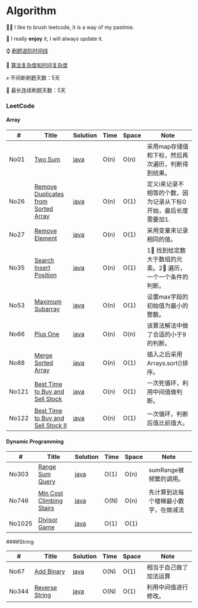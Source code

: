 # Algorithm

🚴‍♀️ I like to brush leetcode, it is a way of my pastime.

🚴‍ I really **enjoy** it, I will always update it.

⌚️ [刷题进阶时间线](https://gist.github.com/tujietg/60f72073a1c7945350abb8b09e2d6455)

📖 [算法复杂度和时间复杂度](https://zhuanlan.zhihu.com/p/50479555)

✊ 不间断刷题天数：5天

🐘 最长连续刷题天数：5天

### LeetCode

#### Array

| #     | Title                                                        | Solution                                                     | Time | Space | Note                                                         |
| ----- | ------------------------------------------------------------ | ------------------------------------------------------------ | ---- | ----- | ------------------------------------------------------------ |
| No01  | [Two Sum](https://leetcode.com/problems/two-sum/)            | [java](https://github.com/tujietg/Algorithm/blob/master/leetcode/Array/No01.java) | O(n) | O(n)  | 采用map存储值和下标，然后再次遍历，判断得到结果。            |
| No26  | [Remove Duplicates from Sorted Array](<https://leetcode.com/problems/remove-duplicates-from-sorted-array/>) | [java](<https://github.com/tujietg/Algorithm/blob/master/leetcode/Array/No26.java>) | O(n) | O(1)  | 定义i来记录不相等的个数，因为记录从下标0开始，最后长度需要加1. |
| No27  | [Remove Element](<https://leetcode.com/problems/remove-element/>) | [java](<https://github.com/tujietg/Algorithm/blob/master/leetcode/Array/No27.java>) | O(n) | O(1)  | 采用变量来记录相同的值。                                     |
| No35  | [Search Insert Position](<https://leetcode.com/problems/search-insert-position/>) | [java](<https://github.com/tujietg/Algorithm/blob/master/leetcode/Array/No35.java>) | O(n) | O(1)  | 1⃣ 找到给定数大于数组的元素。2⃣ 遍历，一个一个条件的判断。     |
| No53  | [Maximum Subarray](<https://leetcode.com/problems/maximum-subarray/>) | [java](<https://github.com/tujietg/Algorithm/blob/master/leetcode/Array/No53.java>) | O(n) | O(1)  | 设置max字段的初始值为最小的整数。                            |
| No66  | [Plus One](<https://leetcode.com/problems/plus-one/>)        | [java](<https://github.com/tujietg/Algorithm/blob/master/leetcode/Array/No66.java>) | O(n) | O(n)  | 该算法解法中做了合适的小于9的判断。                          |
| No88  | [Merge Sorted Array](<https://leetcode.com/problems/merge-sorted-array/>) | [java](<https://github.com/tujietg/Algorithm/blob/master/leetcode/Array/No88.java>) | O(n) | O(1)  | 插入之后采用Arrays.sort()排序。                              |
| No121 | [Best Time to Buy and Sell Stock](<https://leetcode.com/problems/best-time-to-buy-and-sell-stock/>) | [java](<https://github.com/tujietg/Algorithm/blob/master/leetcode/Array/No121.java>) | O(n) | O(1)  | 一次死循环，利用中间值做判断。                               |
| No122 | [Best Time to Buy and Sell Stock II](<https://leetcode.com/problems/best-time-to-buy-and-sell-stock-ii/>) | [java]()                                                     | O(n) | O(1)  | 一次循环，判断后值比前值大。                                 |



#### Dynamic Programming

| #      | Title                                                        | Solution | Time | Space | Note                                 |
| ------ | ------------------------------------------------------------ | -------- | ---- | ----- | ------------------------------------ |
| No303  | [Range Sum Query](https://leetcode.com/problems/range-sum-query-immutable/) | [java]() | O(1) | O(n)  | sumRange被频繁的调用。               |
| No746  | [Min Cost Climbing Stairs](https://leetcode.com/problems/min-cost-climbing-stairs/) | [java]() | O(N) | O(n)  | 先计算到达每个楼梯最小数字，在做减法 |
| No1025 | [Divisor Game](https://leetcode.com/problems/divisor-game/)  | [java]() | O(1) | O(1)  |                                      |



####String

| #     | Title                                                        | Solution | Time | Space | Note                   |
| ----- | ------------------------------------------------------------ | -------- | ---- | ----- | ---------------------- |
| No67  | [Add Binary](https://leetcode.com/problems/add-binary/)      | [java]() | O(N) | O(1)  | 相当于自己做了加法运算 |
| No344 | [Reverse String](https://leetcode.com/problems/reverse-string/) | [java]() | O(N) | O(1)  | 利用中间值进行修改。   |

